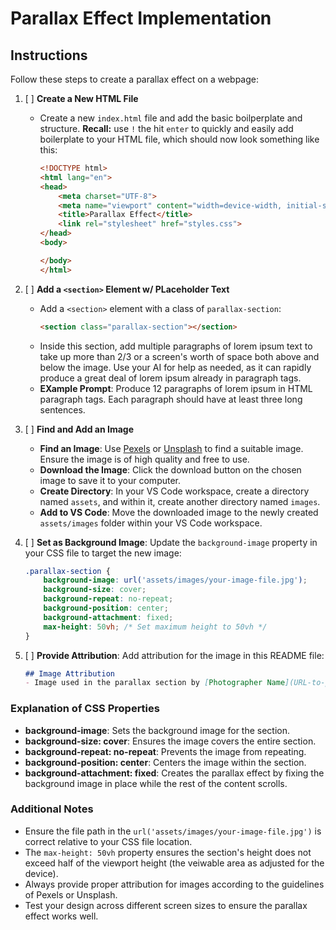 # Parallax Effect Implementation

## Instructions

Follow these steps to create a parallax effect on a webpage:

1. [ ] **Create a New HTML File**
   - Create a new `index.html` file and add the basic boilperplate and structure. **Recall:** use `!` the hit `enter` to quickly and easily add boilerplate to your HTML file, which should now look something like this:
     ```html
     <!DOCTYPE html>
     <html lang="en">
     <head>
         <meta charset="UTF-8">
         <meta name="viewport" content="width=device-width, initial-scale=1.0">
         <title>Parallax Effect</title>
         <link rel="stylesheet" href="styles.css">
     </head>
     <body>

     </body>
     </html>
     ```

2. [ ] **Add a `<section>` Element w/ PLaceholder Text**
   - Add a `<section>` element with a class of `parallax-section`:
     ```html
     <section class="parallax-section"></section>
     ```
   - Inside this section, add multiple paragraphs of lorem ipsum text to take up more than 2/3 or a screen's worth of space both above and below the image. Use your AI for help as needed, as it can rapidly produce a great deal of lorem ipsum already in paragraph tags.
   - **EXample Prompt**: Produce 12 paragraphs of lorem ipsum in HTML paragraph tags. Each paragraph should have at least three long sentences. 

3. [ ] **Find and Add an Image**
   - **Find an Image**: Use [Pexels](https://www.pexels.com) or [Unsplash](https://www.unsplash.com) to find a suitable image. Ensure the image is of high quality and free to use.
   - **Download the Image**: Click the download button on the chosen image to save it to your computer.
   - **Create Directory**: In your VS Code workspace, create a directory named `assets`, and within it, create another directory named `images`.
   - **Add to VS Code**: Move the downloaded image to the newly created `assets/images` folder within your VS Code workspace.

4. [ ] **Set as Background Image**: Update the `background-image` property in your CSS file to target the new image:
     ```css
     .parallax-section {
         background-image: url('assets/images/your-image-file.jpg');
         background-size: cover;
         background-repeat: no-repeat;
         background-position: center;
         background-attachment: fixed;
         max-height: 50vh; /* Set maximum height to 50vh */
     }
     ```

5. [ ] **Provide Attribution**: Add attribution for the image in this README file:
     ```markdown
     ## Image Attribution
     - Image used in the parallax section by [Photographer Name](URL-to-photographer-profile) from Pexels/Unsplash
     ```


### Explanation of CSS Properties
- **background-image**: Sets the background image for the section.
- **background-size: cover**: Ensures the image covers the entire section.
- **background-repeat: no-repeat**: Prevents the image from repeating.
- **background-position: center**: Centers the image within the section.
- **background-attachment: fixed**: Creates the parallax effect by fixing the background image in place while the rest of the content scrolls.

### Additional Notes
- Ensure the file path in the `url('assets/images/your-image-file.jpg')` is correct relative to your CSS file location.
- The `max-height: 50vh` property ensures the section's height does not exceed half of the viewport height (the veiwable area as adjusted for the device).
- Always provide proper attribution for images according to the guidelines of Pexels or Unsplash.
- Test your design across different screen sizes to ensure the parallax effect works well.